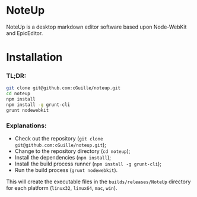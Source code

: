 NoteUp
======

NoteUp is a desktop markdown editor software based upon Node-WebKit and EpicEditor.

# Installation

### TL;DR:
```bash
git clone git@github.com:cGuille/noteup.git
cd noteup
npm install
npm install -g grunt-cli
grunt nodewebkit
```

### Explanations:
* Check out the repository (`git clone git@github.com:cGuille/noteup.git`);
* Change to the repository directory (`cd noteup`);
* Install the dependencies (`npm install`);
* Install the build process runner (`npm install -g grunt-cli`);
* Run the build process (`grunt nodewebkit`).

This will create the executable files in the `builds/releases/NoteUp` directory for each platform (`linux32`, `linux64`, `mac`, `win`).
